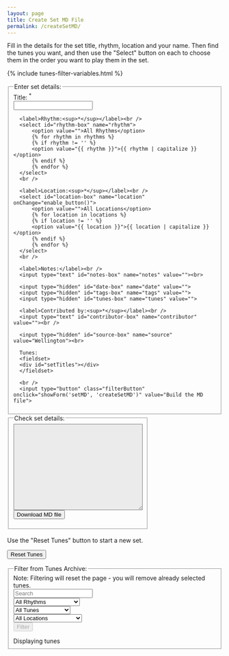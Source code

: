 ```yaml
---
layout: page
title: Create Set MD File
permalink: /createSetMD/
---
```

Fill in the details for the set title, rhythm, location and your name. Then find the tunes you want, and then use the "Select" button on each to choose them in the order you want to play them in the set.

<!-- Some boilerplate that's common to a number of pages -->
{% include tunes-filter-variables.html %}

<!-- Places to store hidden data we need on the page -->
<textarea id="filename" style="display:none;"></textarea>
<textarea id="setTunes" style="display:none;">[</textarea>

<!-- Create the input boxes for the set details -->
<div class="formParent" style="max-width: 650px;">
<div class="formChild">
<fieldset style="display: inline-block; vertical-align: middle;">
  <legend>Enter set details:</legend>
  <div class="container">
  <form id="createSetMD" method="get">
      <label>Title: <sup>*</sup></label><br />
      <input type="text" id="title-box" name="title" value=""><br />

	  <label>Rhythm:<sup>*</sup></label><br />
      <select id="rhythm-box" name="rhythm">
          <option value="">All Rhythms</option>
          {% for rhythm in rhythms %}
          {% if rhythm != '' %}
          <option value="{{ rhythm }}">{{ rhythm | capitalize }}</option>
          {% endif %}
          {% endfor %}
      </select>
      <br />

      <label>Location:<sup>*</sup></label><br />
      <select id="location-box" name="location" onChange="enable_button()">
          <option value="">All Locations</option>
          {% for location in locations %}
          {% if location != '' %}
          <option value="{{ location }}">{{ location | capitalize }}</option>
          {% endif %}
          {% endfor %}
      </select>
      <br />

      <label>Notes:</label><br />
      <input type="text" id="notes-box" name="notes" value=""><br>

	  <input type="hidden" id="date-box" name="date" value="">
	  <input type="hidden" id="tags-box" name="tags" value="">
	  <input type="hidden" id="tunes-box" name="tunes" value="">

	  <label>Contributed by:<sup>*</sup></label><br />
	  <input type="text" id="contributor-box" name="contributor" value=""><br />

	  <input type="hidden" id="source-box" name="source" value="Wellington"><br>

	  Tunes:
	  <fieldset>
	  <div id="setTitles"></div>
	  </fieldset>

	  <br />
	  <input type="button" class="filterButton" onclick="showForm('setMD', 'createSetMD')" value="Build the MD file">
</form>
</div>
</fieldset>
</div>
<div class="formChild">
<fieldset style="display: inline-block; vertical-align: middle;">
<legend>Check set details:</legend>
<div class="container">
<textarea id="setMD" rows="13" cols="35" style="background-color: #ebebeb" spellcheck="false"></textarea>
<!-- Allow the user to save their MD-->
<form>
   <span title="Download the MD data you've entered. Don't lose your work!">      
  		<input value='Download MD file' type='button' class="filterButton"      onclick='downloadFile(document.getElementById("filename").value, document.getElementById("setMD").value)' />
   </span>
</form>
</div>
</fieldset>
</div>
</div>

<!-- Reset button -->
<br />
Use the "Reset Tunes" button to start a new set.
<form>
<p>
<input value='Reset Tunes' type='button' class="loopButton" onclick='Reset()' />
</p>
</form>

<!-- Create the search area -->
<div id="search_controls">
<fieldset>
    <legend>Filter from Tunes Archive:</legend>
	Note: Filtering will reset the page - you will remove already selected tunes.
    <form id="wellington" method="get">
    <div class="formParent">
    <div class="formChild">        
		<input type="text" id="title-box" name="title" placeholder='Search'
            value='' onkeydown="enable_button()">
    </div>
    <div class="formChild">
        <select id="tune-rhythm-box" name="tune-rhythm"  onChange="enable_button()">
            <option value="">All Rhythms</option>
            {% for rhythm in rhythms %}
            {% if rhythm != '' %}
            <option value="{{ rhythm }}">{{ rhythm | capitalize }}</option>
            {% endif %}
            {% endfor %}
        </select>
    </div>
    <div class="formChild">
        <select id="tune-tags-box" name="tune-tags" onChange="enable_button()">
            <option value="">All Tunes</option>
            {% for tag in tags %}
            {% if tag != '' %}
            <option value="{{ tag }}">{{ tag | capitalize }}</option>
            {% endif %}
            {% endfor %}
        </select>
    </div>
    <div class="formChild">
        <select id="tune-location-box" name="tune-location" onChange="enable_button()">
            <option value="">All Locations</option>
            {% for location in locations %}
            {% if location != '' %}
            <option value="{{ location }}">{{ location | capitalize }}</option>
            {% endif %}
            {% endfor %}
        </select>   
    </div>
    </div>
    <div class="formParent">
    <div class="formChild">
        <span title="Run the filter with the default settings to see the whole list">
        <input class="filterButton filterDisabled" id="submit_button" type="submit" name="submit" value="Filter" disabled>
        </span>
    </div>
    </div>     
    </form>
    <p></p>
    Displaying <span id="tunesCount"></span> tunes
</fieldset>
</div>

<div class="row"></div>

<div class="tableParent">
  <div class="tableChild" id="tunesTable"></div>
</div>

<div id="abc-textareas"></div>

<script>
    window.store = {
      {% assign tuneID = 3000 %}
      {% assign tunes =  site.tunes | sort: 'title' %}
      {% for tune in tunes %}
          {% assign tuneID = tuneID | plus: 1 %}
          "{{ tuneID }}": {
              "title": "{{ tune.title | xml_escape }}",
			  "mdFile": "{{ tune.titleID | xml_escape }}",
              "tuneID": "{{ tuneID }}",
              "key": "{{ tune.key | xml_escape }}",
              "mode": "{{ tune.mode | xml_escape }}",
              "rhythm": "{{ tune.rhythm | xml_escape }}",
              "location": "{{ tune.location | xml_escape }}",
              "tags": "{{ tune.tags | array_to_sentence_string }}",
              "url": "{{ tune.url | xml_escape }}",
          }{% unless forloop.last %},{% endunless %}
      {% endfor %}
    };
</script>

<script src="{{ site.js_host }}/js/build_table_createSet.js"></script>

<script>
$(document).ready(function() {
    /* Set initial sort order */
    $.tablesorter.defaults.sortList = [[1,0]];

    $("#tunes").tablesorter({headers: { 0:{sorter: false}, 1:{sorter: 'ignoreArticles'} }});

});
</script>
